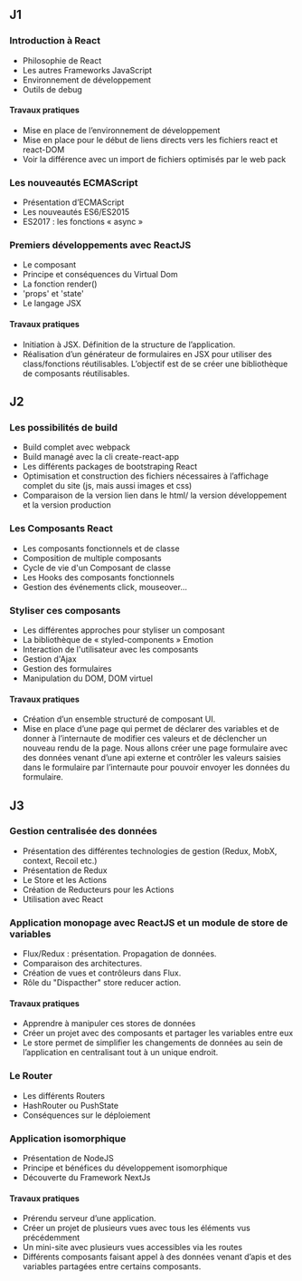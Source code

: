 ## J1
### Introduction à React
- Philosophie de React
- Les autres Frameworks JavaScript
- Environnement de développement
- Outils de debug

#### Travaux pratiques
- Mise en place de l’environnement de développement
- Mise en place pour le début de liens directs vers les fichiers react et react-DOM
- Voir la différence avec un import de fichiers optimisés par le web pack

### Les nouveautés ECMAScript 
- Présentation d’ECMAScript
- Les nouveautés ES6/ES2015
- ES2017 : les fonctions « async »

### Premiers développements avec ReactJS
- Le composant
- Principe et conséquences du Virtual Dom
- La fonction render()
- 'props' et 'state'
- Le langage JSX

#### Travaux pratiques
- Initiation à JSX. Définition de la structure de l’application.
- Réalisation d’un générateur de formulaires en JSX pour utiliser des class/fonctions réutilisables. L’objectif est de se créer une bibliothèque de composants réutilisables.

## J2

### Les possibilités de build
- Build complet avec webpack
- Build managé avec la cli create-react-app
- Les différents packages de bootstraping React
- Optimisation et construction des fichiers nécessaires à l’affichage complet du site (js, mais aussi images et css)
- Comparaison de la version lien dans le html/ la version développement et la version production

### Les Composants React
- Les composants fonctionnels et de classe
- Composition de multiple composants
- Cycle de vie d'un Composant de classe
- Les Hooks des composants fonctionnels
- Gestion des événements click, mouseover...

### Styliser ces composants
- Les différentes approches pour styliser un composant
- La bibliothèque de « styled-components » Emotion
- Interaction de l'utilisateur avec les composants
- Gestion d'Ajax
- Gestion des formulaires
- Manipulation du DOM, DOM virtuel

#### Travaux pratiques
- Création d’un ensemble structuré de composant UI.
- Mise en place d’une page qui permet de déclarer des variables et de donner à l’internaute de modifier ces valeurs et de déclencher un nouveau rendu de la page. Nous allons créer une page formulaire avec des données venant d’une api externe et contrôler les valeurs saisies dans le formulaire par l’internaute pour pouvoir envoyer les données du formulaire.

## J3

### Gestion centralisée des données
- Présentation des différentes technologies de gestion (Redux, MobX, context, Recoil etc.)
- Présentation de Redux
- Le Store et les Actions
- Création de Reducteurs pour les Actions
- Utilisation avec React

### Application monopage avec ReactJS et un module de store de variables
- Flux/Redux : présentation. Propagation de données.
- Comparaison des architectures.
- Création de vues et contrôleurs dans Flux.
- Rôle du "Dispacther" store reducer action.

#### Travaux pratiques
- Apprendre à manipuler ces stores de données
- Créer un projet avec des composants et partager les variables entre eux
- Le store permet de simplifier les changements de données au sein de l’application en centralisant tout à un unique endroit.

### Le Router
- Les différents Routers
- HashRouter ou PushState
- Conséquences sur le déploiement

### Application isomorphique
- Présentation de NodeJS
- Principe et bénéfices du développement isomorphique
- Découverte du Framework NextJs

#### Travaux pratiques
- Prérendu serveur d’une application.
- Créer un projet de plusieurs vues avec tous les éléments vus précédemment
- Un mini-site avec plusieurs vues accessibles via les routes
- Différents composants faisant appel à des données venant d’apis et des variables partagées entre certains composants.